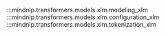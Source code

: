 :::mindnlp.transformers.models.xlm.modeling_xlm
:::mindnlp.transformers.models.xlm.configuration_xlm
:::mindnlp.transformers.models.xlm.tokenization_xlm
